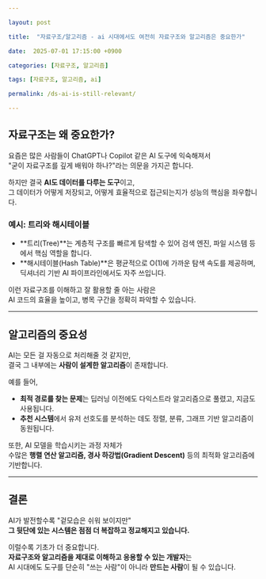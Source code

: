 ```yaml
---

layout: post   

title:  "자료구조/알고리즘 - ai 시대에서도 여전히 자료구조와 알고리즘은 중요한가"

date:  2025-07-01 17:15:00 +0900

categories: [자료구조, 알고리즘]

tags: [자료구조, 알고리즘, ai]

permalink: /ds-ai-is-still-relevant/

---
```


## 자료구조는 왜 중요한가?

요즘은 많은 사람들이 ChatGPT나 Copilot 같은 AI 도구에 익숙해져서  
"굳이 자료구조를 깊게 배워야 하나?"라는 의문을 가지곤 합니다.

하지만 결국 **AI도 데이터를 다루는 도구**이고,  
그 데이터가 어떻게 저장되고, 어떻게 효율적으로 접근되는지가 성능의 핵심을 좌우합니다.

### 예시: 트리와 해시테이블

- **트리(Tree)**는 계층적 구조를 빠르게 탐색할 수 있어 검색 엔진, 파일 시스템 등에서 핵심 역할을 합니다.  
- **해시테이블(Hash Table)**은 평균적으로 O(1)에 가까운 탐색 속도를 제공하며, 딕셔너리 기반 AI 파이프라인에서도 자주 쓰입니다.

이런 자료구조를 이해하고 잘 활용할 줄 아는 사람은  
AI 코드의 효율을 높이고, 병목 구간을 정확히 파악할 수 있습니다.

---

## 알고리즘의 중요성

AI는 모든 걸 자동으로 처리해줄 것 같지만,  
결국 그 내부에는 **사람이 설계한 알고리즘**이 존재합니다.

예를 들어,

- **최적 경로를 찾는 문제**는 딥러닝 이전에도 다익스트라 알고리즘으로 풀렸고, 지금도 사용됩니다.
- **추천 시스템**에서 유저 선호도를 분석하는 데도 정렬, 분류, 그래프 기반 알고리즘이 동원됩니다.

또한, AI 모델을 학습시키는 과정 자체가  
수많은 **행렬 연산 알고리즘, 경사 하강법(Gradient Descent)** 등의 최적화 알고리즘에 기반합니다.

---

## 결론

AI가 발전할수록 "겉모습은 쉬워 보이지만"  
**그 뒷단에 있는 시스템은 점점 더 복잡하고 정교해지고 있습니다.**

이럴수록 기초가 더 중요합니다.  
**자료구조와 알고리즘을 제대로 이해하고 응용할 수 있는 개발자**는  
AI 시대에도 도구를 단순히 "쓰는 사람"이 아니라 **만드는 사람**이 될 수 있습니다.